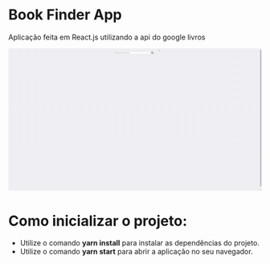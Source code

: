 # Book Finder App

Aplicação feita em React.js utilizando a api do google livros

![Book Finder App](https://github.com/DiegoSouza7/Book-Finder-App/blob/master/Book-Finder.gif)

# Como inicializar o projeto:

- Utilize o comando **yarn install** para instalar as dependências do projeto.
- Utilize o comando **yarn start** para abrir a aplicação no seu navegador.
